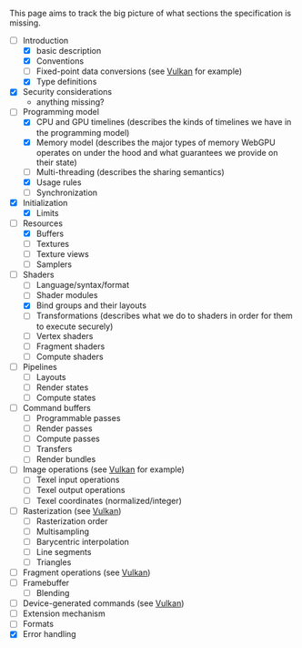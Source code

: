 This page aims to track the big picture of what sections the specification is missing.

- [ ] Introduction
  - [x] basic description
  - [x] Conventions
  - [ ] Fixed-point data conversions (see [Vulkan](https://www.khronos.org/registry/vulkan/specs/1.1-extensions/html/vkspec.html#fundamentals-fixedconv) for example)
  - [x] Type definitions
- [x] Security considerations 
  - anything missing?
- [ ] Programming model
  - [x] CPU and GPU timelines (describes the kinds of timelines we have in the programming model)
  - [x] Memory model (describes the major types of memory WebGPU operates on under the hood and what guarantees we provide on their state)
  - [ ] Multi-threading (describes the sharing semantics)
  - [x] Usage rules
  - [ ] Synchronization
- [x] Initialization
  - [x] Limits
- [ ] Resources
  - [x] Buffers
  - [ ] Textures
  - [ ] Texture views
  - [ ] Samplers
- [ ] Shaders
  - [ ] Language/syntax/format
  - [ ] Shader modules
  - [x] Bind groups and their layouts
  - [ ] Transformations (describes what we do to shaders in order for them to execute securely)
  - [ ] Vertex shaders
  - [ ] Fragment shaders
  - [ ] Compute shaders
- [ ] Pipelines
  - [ ] Layouts
  - [ ] Render states
  - [ ] Compute states
- [ ] Command buffers
  - [ ] Programmable passes
  - [ ] Render passes
  - [ ] Compute passes
  - [ ] Transfers
  - [ ] Render bundles
- [ ] Image operations (see [Vulkan](https://www.khronos.org/registry/vulkan/specs/1.1-extensions/html/vkspec.html#textures) for example)
  - [ ] Texel input operations
  - [ ] Texel output operations
  - [ ] Texel coordinates (normalized/integer)
- [ ] Rasterization (see [Vulkan](https://www.khronos.org/registry/vulkan/specs/1.1-extensions/html/vkspec.html#primsrast))
  - [ ] Rasterization order
  - [ ] Multisampling
  - [ ] Barycentric interpolation
  - [ ] Line segments
  - [ ] Triangles
- [ ] Fragment operations (see [Vulkan](https://www.khronos.org/registry/vulkan/specs/1.1-extensions/html/vkspec.html#fragops))
- [ ] Framebuffer
  - [ ] Blending
- [ ] Device-generated commands (see [Vulkan](https://www.khronos.org/registry/vulkan/specs/1.1-extensions/html/vkspec.html#device-generated-commands))
- [ ] Extension mechanism
- [ ] Formats
- [x] Error handling